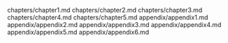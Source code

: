 chapters/chapter1.md
chapters/chapter2.md
chapters/chapter3.md
chapters/chapter4.md
chapters/chapter5.md
appendix/appendix1.md
appendix/appendix2.md
appendix/appendix3.md
appendix/appendix4.md
appendix/appendix5.md
appendix/appendix6.md
